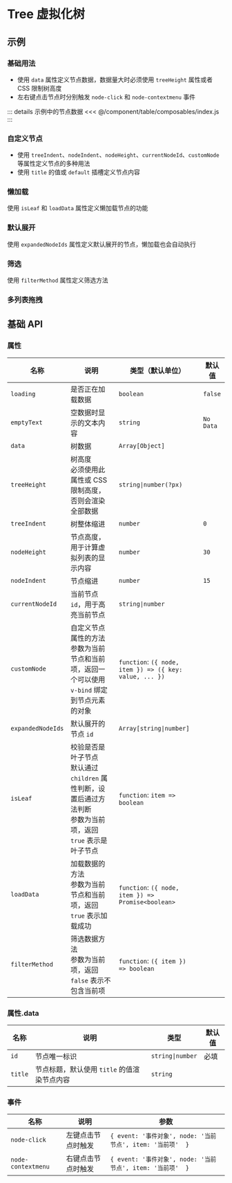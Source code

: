 # Tree 虚拟化树

## 示例

### 基础用法

- 使用 `data` 属性定义节点数据，数据量大时必须使用 `treeHeight` 属性或者 CSS 限制树高度
- 左右键点击节点时分别触发 `node-click` 和 `node-contextmenu` 事件

::: details 示例中的节点数据
<<< @/component/table/composables/index.js
:::

<preview path="./demos/basic.vue"></preview>

### 自定义节点

- 使用 `treeIndent`、`nodeIndent`、`nodeHeight`、`currentNodeId`、`customNode` 等属性定义节点的多种用法
- 使用 `title` 的值或 `default` 插槽定义节点内容

<preview path="./demos/node.vue"></preview>

<!-- 数据状态 -->
<!--@include: ../table/parts/data-state-guild.md-->

<preview path="./demos/data-state.vue"></preview>

### 懒加载

使用 `isLeaf` 和 `loadData` 属性定义懒加载节点的功能

<preview path="./demos/load.vue"></preview>

### 默认展开

使用 `expandedNodeIds` 属性定义默认展开的节点，懒加载也会自动执行

<preview path="./demos/expand.vue"></preview>

### 筛选

使用 `filterMethod` 属性定义筛选方法

<preview path="./demos/filter.vue"></preview>

<!-- 拖拽排序 -->
<!--@include: ../table/parts/drag-sort-guild.md-->

<preview path="./demos/drag-sort.vue"></preview>

### 多列表拖拽

<preview path="../table/demos/drag-sort-multi.vue"></preview>

## 基础 API

### 属性

| 名称              | 说明                                                                                                                   | 类型（默认单位）                                        | 默认值    |
| ----------------- | ---------------------------------------------------------------------------------------------------------------------- | ------------------------------------------------------- | --------- |
| `loading`         | 是否正在加载数据                                                                                                       | `boolean`                                               | `false`   |
| `emptyText`       | 空数据时显示的文本内容                                                                                                 | `string`                                                | `No Data` |
| `data`            | 树数据                                                                                                                 | `Array[Object]`                                         |           |
| `treeHeight`      | 树高度 <br> 必须使用此属性或 CSS 限制高度，否则会渲染全部数据                                                          | `string\|number(?px)`                                   |           |
| `treeIndent`      | 树整体缩进                                                                                                             | `number`                                                | `0`       |
| `nodeHeight`      | 节点高度，用于计算虚拟列表的显示内容                                                                                   | `number`                                                | `30`      |
| `nodeIndent`      | 节点缩进                                                                                                               | `number`                                                | `15`      |
| `currentNodeId`   | 当前节点 `id`，用于高亮当前节点                                                                                        | `string\|number`                                        |           |
| `customNode`      | 自定义节点属性的方法 <br> 参数为当前节点和当前项，返回一个可以使用 `v-bind` 绑定到节点元素的对象                       | `function`: `({ node, item }) => ({ key: value, ... })` |           |
| `expandedNodeIds` | 默认展开的节点 `id`                                                                                                    | `Array[string\|number]`                                 |           |
| `isLeaf`          | 校验是否是叶子节点 <br> 默认通过 `children` 属性判断，设置后通过方法判断 <br> 参数为当前项，返回 `true` 表示是叶子节点 | `function`: `item => boolean`                           |           |
| `loadData`        | 加载数据的方法 <br> 参数为当前节点和当前项，返回 `true` 表示加载成功                                                   | `function`: `({ node, item }) => Promise<boolean>`      |           |
| `filterMethod`    | 筛选数据方法 <br> 参数为当前项，返回 `false` 表示不包含当前项                                                          | `function`: `({ item }) => boolean`                     |           |

### 属性.data

| 名称    | 说明                                        | 类型             | 默认值 |
| ------- | ------------------------------------------- | ---------------- | ------ |
| `id`    | 节点唯一标识                                | `string\|number` | 必填   |
| `title` | 节点标题，默认使用 `title` 的值渲染节点内容 | `string`         |        |

### 事件

| 名称               | 说明               | 参数                                                       |
| ------------------ | ------------------ | ---------------------------------------------------------- |
| `node-click`       | 左键点击节点时触发 | `{ event: '事件对象', node: '当前节点', item: '当前项'  }` |
| `node-contextmenu` | 右键点击节点时触发 | `{ event: '事件对象', node: '当前节点', item: '当前项'  }` |

<!-- 数据状态 -->
<!--@include: ../table/parts/data-state-api.md-->

<!-- 拖拽排序 -->
<!--@include: ../table/parts/drag-sort-api.md-->
